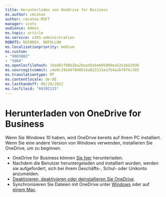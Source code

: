 ```yaml
---
title: Herunterladen von OneDrive for Business
ms.author: cmcatee
author: cmcatee-MSFT
manager: scotv
audience: Admin
ms.topic: article
ms.service: o365-administration
ROBOTS: NOINDEX, NOFOLLOW
ms.localizationpriority: medium
ms.custom:
- "9003082"
- "5904"
ms.openlocfilehash: 1dad81f98b2ba2bea45ebe695809ea52e16d2936
ms.sourcegitcommit: c4e8c29a94f840816a023131ea7b4a2bf876c305
ms.translationtype: MT
ms.contentlocale: de-DE
ms.lasthandoff: 06/29/2022
ms.locfileid: "66392115"
---
```

# <a name="download-onedrive-for-business"></a>Herunterladen von OneDrive for Business

Wenn Sie Windows 10 haben, wird OneDrive bereits auf Ihrem PC installiert. Wenn Sie eine andere Version von Windows verwenden, installieren Sie OneDrive, um zu beginnen.

- OneDrive for Business können [Sie hier](https://www.microsoft.com/microsoft-365/onedrive/download) herunterladen.
- Nachdem die Benutzer heruntergeladen und installiert wurden, werden sie aufgefordert, sich bei ihrem Geschäfts-, Schul- oder Unikonto anzumelden.
- [Deaktivieren, deaktivieren oder deinstallieren Sie OneDrive](https://support.microsoft.com/office/turn-off-disable-or-uninstall-onedrive-f32a17ce-3336-40fe-9c38-6efb09f944b0).
- Synchronisieren Sie Dateien mit OneDrive unter [Windows](https://support.microsoft.com/office/615391c4-2bd3-4aae-a42a-858262e42a49) oder auf [einem Mac](https://support.microsoft.com/office/d11b9f29-00bb-4172-be39-997da46f913f).

